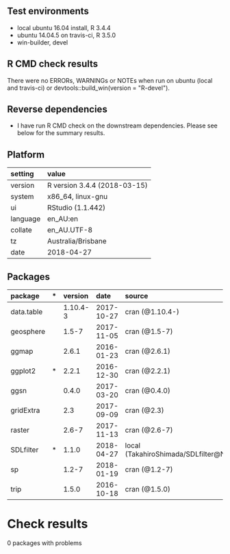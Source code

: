 ## Test environments
* local ubuntu 16.04 install, R 3.4.4
* ubuntu 14.04.5 on travis-ci, R 3.5.0
* win-builder, devel


## R CMD check results

There were no ERRORs, WARNINGs or NOTEs when run on ubuntu (local and travis-ci) or devtools::build_win(version = "R-devel").


## Reverse dependencies

* I have run R CMD check on the downstream dependencies. Please see below for the summary results.


## Platform

|setting  |value                        |
|:--------|:----------------------------|
|version  |R version 3.4.4 (2018-03-15) |
|system   |x86_64, linux-gnu            |
|ui       |RStudio (1.1.442)            |
|language |en_AU:en                     |
|collate  |en_AU.UTF-8                  |
|tz       |Australia/Brisbane           |
|date     |2018-04-27                   |

## Packages

|package    |*  |version  |date       |source                               |
|:----------|:--|:--------|:----------|:------------------------------------|
|data.table |   |1.10.4-3 |2017-10-27 |cran (@1.10.4-)                      |
|geosphere  |   |1.5-7    |2017-11-05 |cran (@1.5-7)                        |
|ggmap      |   |2.6.1    |2016-01-23 |cran (@2.6.1)                        |
|ggplot2    |*  |2.2.1    |2016-12-30 |cran (@2.2.1)                        |
|ggsn       |   |0.4.0    |2017-03-20 |cran (@0.4.0)                        |
|gridExtra  |   |2.3      |2017-09-09 |cran (@2.3)                          |
|raster     |   |2.6-7    |2017-11-13 |cran (@2.6-7)                        |
|SDLfilter  |*  |1.1.0    |2018-04-27 |local (TakahiroShimada/SDLfilter@NA) |
|sp         |   |1.2-7    |2018-01-19 |cran (@1.2-7)                        |
|trip       |   |1.5.0    |2016-10-18 |cran (@1.5.0)                        |

# Check results

0 packages with problems

